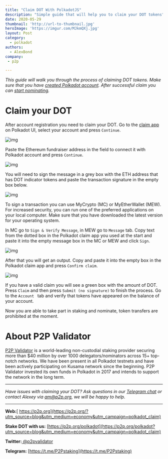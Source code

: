 ```yaml
---
title: "Claim DOT With PolkadotJS"
description: "Simple guide that will help you to claim your DOT tokens"
date: 2020-05-29
thumbnail: 'http://url-to-thumbnail.jpg'
heroImage: 'https://imgur.com/MJkmQXj.jpg'
layout: Post
category:
  - polkadot
authors:
  - AlexBond
company:
 - p2p

---
```


*This guide will walk you through the process of claiming DOT tokens. Make sure that you have [created Polkadot account](https://economy.p2p.org/create-account-in-polkadot-network). After successful claim you can [start nominating](https://economy.p2p.org/polkadot-nomination-guide).*

# Claim your DOT

After account registration you need to claim your DOT. Go to the [claim app](https://polkadot.js.org/apps/#/claims) on Polkadot UI,  select your account and press `Continue`.



![img](https://imgur.com/6kzs5jQ.jpg)



Paste the Ethereum fundraiser address in the field to connect it with Polkadot account and press `Continue`. 



![img](https://imgur.com/QHJQjIp.jpg)



You will need to sign the message in a grey box with the ETH address that has DOT indicator tokens and paste the transaction signature in the empty box below.



![img](https://imgur.com/TxYeIwD.jpg)



To sign a transaction you can use MyCrypto (MC) or MyEtherWallet (MEW). For increased security, you can run one of the preferred applications on your local computer. Make sure that you have downloaded the latest version for your operating system.

In MC go to `Sign & Verify Message`, in MEW go to `Message` tab. Copy text from the dotted box in the Polkadot claim app you used at the start and paste it into the empty message box in the MC or MEW and click `Sign`.



![img](https://imgur.com/nwecNTE.jpg)



After that you will get an output. Copy and paste it into the empty box in the Polkadot claim app and press `Confirm claim`.



![img](https://imgur.com/Jho6DQc.jpg)



If you have a valid claim you will see a green box with the amount of DOT. Press `Claim` and then press `Submit (no signature)` to finish the process. Go to the `Account ` tab and verify that tokens have appeared on the balance of your account.

Now you are able to take part in staking and nominate, token transfers are prohibited at the moment.

# About P2P Validator

[P2P Validator](https://p2p.org/?utm_source=blog&utm_medium=economy&utm_campaign=polkadot_claim) is a world-leading non-custodial staking provider securing more than $40 million by over 1000 delegators/nominators across 15+ top-notch networks. We have been present in all Polkadot testnets and have been actively participating on Kusama network since the beginning. P2P Validator invested its own funds in Polkadot in 2017 and intends to support the network in the long term.

------

*Have issues with claiming your DOT? Ask questions in our [Telegram chat](https://t.me/P2Pstaking) or contact Alexey via am@p2p.org, we will be happy to help.*

------

**Web:**[ https://p2p.org](https://p2p.org/?utm_source=blog&utm_medium=economy&utm_campaign=polkadot_claim)

**Stake DOT with us:** [https://p2p.org/polkadot](https://p2p.org/polkadot?utm_source=blog&utm_medium=economy&utm_campaign=polkadot_claim)

**Twitter:**[ @p2pvalidator](https://twitter.com/p2pvalidator)

**Telegram:** [https://t.me/P2Pstaking](https://t.me/P2Pstaking)